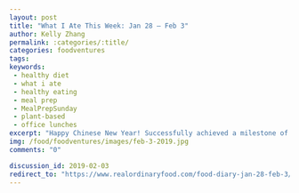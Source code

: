 ```yaml
---
layout: post
title: "What I Ate This Week: Jan 28 – Feb 3"
author: Kelly Zhang
permalink: :categories/:title/
categories: foodventures
tags:
keywords:
 - healthy diet
 - what i ate
 - healthy eating
 - meal prep
 - MealPrepSunday
 - plant-based
 - office lunches
excerpt: "Happy Chinese New Year! Successfully achieved a milestone of only eating homemade meals for this week's food diary."
img: /food/foodventures/images/feb-3-2019.jpg
comments: "0"

discussion_id: 2019-02-03
redirect_to: "https://www.realordinaryfood.com/food-diary-jan-28-feb-3/"
---
```

